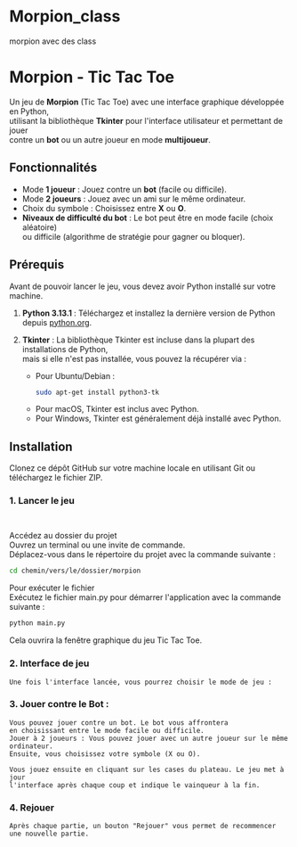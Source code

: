 # Morpion_class
morpion avec des class
# Morpion - Tic Tac Toe

Un jeu de **Morpion** (Tic Tac Toe) avec une interface graphique développée en Python,   
utilisant la bibliothèque **Tkinter** pour l'interface utilisateur et permettant de jouer   
contre un **bot** ou un autre joueur en mode **multijoueur**.  

## Fonctionnalités

- Mode **1 joueur** : Jouez contre un **bot** (facile ou difficile).  
- Mode **2 joueurs** : Jouez avec un ami sur le même ordinateur.  
- Choix du symbole : Choisissez entre **X** ou **O**.  
- **Niveaux de difficulté du bot** : Le bot peut être en mode facile (choix aléatoire)  
  ou difficile (algorithme de stratégie pour gagner ou bloquer).  

## Prérequis

Avant de pouvoir lancer le jeu, vous devez avoir Python installé sur votre machine.  

1. **Python 3.13.1** : Téléchargez et installez la dernière version de Python depuis [python.org](https://www.python.org/downloads/).  
2. **Tkinter** : La bibliothèque Tkinter est incluse dans la plupart des installations de Python,  
   mais si elle n'est pas installée, vous pouvez la récupérer via :

   - Pour Ubuntu/Debian :  
     ```bash  
     sudo apt-get install python3-tk  
     ```
   - Pour macOS, Tkinter est inclus avec Python.  
   - Pour Windows, Tkinter est généralement déjà installé avec Python.  

## Installation  

Clonez ce dépôt GitHub sur votre machine locale en utilisant Git ou téléchargez le fichier ZIP.  

### 1. Lancer le jeu  

```


````
Accédez au dossier du projet  
Ouvrez un terminal ou une invite de commande.  
Déplacez-vous dans le répertoire du projet avec la commande suivante :  
```bash
cd chemin/vers/le/dossier/morpion
```
Pour exécuter le fichier  
Exécutez le fichier main.py pour démarrer l'application avec la commande suivante :  
```bash
python main.py
```
Cela ouvrira la fenêtre graphique du jeu Tic Tac Toe.


### 2. Interface de jeu  

````
Une fois l'interface lancée, vous pourrez choisir le mode de jeu :
````

### 3. Jouer contre le Bot :  

````
Vous pouvez jouer contre un bot. Le bot vous affrontera   
en choisissant entre le mode facile ou difficile.  
Jouer à 2 joueurs : Vous pouvez jouer avec un autre joueur sur le même ordinateur.  
Ensuite, vous choisissez votre symbole (X ou O).  

Vous jouez ensuite en cliquant sur les cases du plateau. Le jeu met à jour   
l'interface après chaque coup et indique le vainqueur à la fin.
````

### 4. Rejouer 

````
Après chaque partie, un bouton "Rejouer" vous permet de recommencer une nouvelle partie.
````


